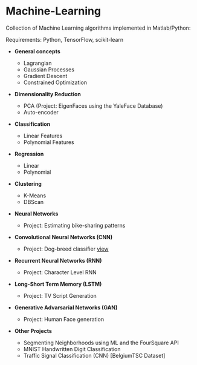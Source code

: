 # Machine-Learning

Collection of Machine Learning algorithms implemented in Matlab/Python:

Requirements: Python, TensorFlow, scikit-learn

- __General concepts__
  - Lagrangian
  - Gaussian Processes
  - Gradient Descent
  - Constrained Optimization

- __Dimensionality Reduction__
  - PCA (Project: EigenFaces using the YaleFace Database)
  - Auto-encoder

- __Classification__
  - Linear Features
  - Polynomial Features
  
- __Regression__
  - Linear
  - Polynomial
  
- __Clustering__
  - K-Means
  - DBScan
  
- __Neural Networks__
  - Project: Estimating bike-sharing patterns
- __Convolutional Neural Networks (CNN)__
  - Project: Dog-breed classifier [view](CNN/Dog_Breed_Classifier/dog_app.ipynb)
- __Recurrent Neural Networks (RNN)__
  - Project: Character Level RNN
- __Long-Short Term Memory (LSTM)__
  - Project: TV Script Generation
- __Generative Advarsarial Networks (GAN)__
  - Project: Human Face generation
- __Other Projects__
  - Segmenting Neighborhoods using ML and the FourSquare API
  - MNIST Handwritten Digit Classification
  - Traffic Signal Classification (CNN) [BelgiumTSC Dataset]
